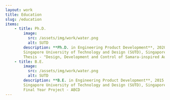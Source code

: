 ```yaml
---
layout: work
title: Education
slug: /education
items:
    - title: Ph.D.
        image:
          src: /assets/img/work/water.png
          alt: SUTD
        description: **Ph.D. in Engineering Product Development**, 2020 <br>
        Singapore University of Technology and Design (SUTD), Singapore
        Thesis - "Design, Development and Control of Samara-inspired Autorotating Wings for Aerial Payload Deployment"
    - title: B.E.
        image:
          src: /assets/img/work/water.png
          alt: SUTD
        description: **B.E. in Engineering Product Development**, 2015 <br>
        Singapore University of Technology and Design (SUTD), Singapore
        Final Year Project - ABCD
---
```

